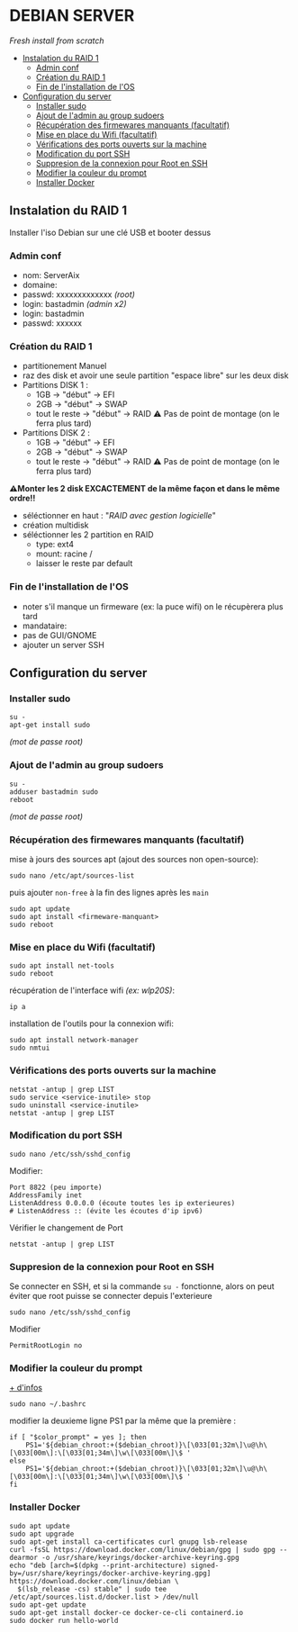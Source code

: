 # DEBIAN SERVER
*Fresh install from scratch*

- [Instalation du RAID 1](#instalation-du-raid-1)
    - [Admin conf](#admin-conf)
    - [Création du RAID 1](#création-du-raid-1)
    - [Fin de l'installation de l'OS](#fin-de-linstallation-de-los)
- [Configuration du server](#configuration-du-server)
    - [Installer sudo](#installer-sudo)
    - [Ajout de l'admin au group sudoers](#ajout-de-ladmin-au-group-sudoers)
    - [Récupération des firmewares manquants (facultatif)](#récupération-des-firmewares-manquants-facultatif)
    - [Mise en place du Wifi (facultatif)](#mise-en-place-du-wifi-facultatif)
    - [Vérifications des ports ouverts sur la machine](#vérifications-des-ports-ouvertssur-la-machine)
    - [Modification du port SSH](#modification-du-port-ssh)
    - [Suppresion de la connexion pour Root en SSH](#suppresion-de-la-connexion-pour-Root-en-ssh)
    - [Modifier la couleur du prompt](#modifier-la-couleur-du-prompt)
    - [Installer Docker](#installer-docker)

## Instalation du RAID 1
Installer l'iso Debian sur une clé USB et booter dessus

### Admin conf
- nom: ServerAix
- domaine: 
- passwd: xxxxxxxxxxxxx *(root)*
- login: bastadmin *(admin x2)*
- login: bastadmin
- passwd: xxxxxx

### Création du RAID 1
- partitionement Manuel
- raz des disk et avoir une seule partition "espace libre" sur les deux disk
- Partitions DISK 1 :
    - 1GB -> "début" -> EFI
    - 2GB -> "début" -> SWAP
    - tout le reste -> "début" -> RAID ⚠️ Pas de point de montage (on le ferra plus tard)
- Partitions DISK 2 :
    - 1GB -> "début" -> EFI
    - 2GB -> "début" -> SWAP
    - tout le reste -> "début" -> RAID ⚠️ Pas de point de montage (on le ferra plus tard)
    
**⚠️Monter les 2 disk EXCACTEMENT de la même façon  et dans le même ordre!!**
- séléctionner en haut : "*RAID avec gestion logicielle*"
- création multidisk
- séléctionner les 2 partition en RAID
    - type: ext4
    - mount: racine /
    - laisser le reste par default

### Fin de l'installation de l'OS
- noter s'il manque un firmeware (ex: la puce wifi) on le récupèrera plus tard *<firmeware-manquant>*
- mandataire:
- pas de GUI/GNOME
- ajouter un server SSH

## Configuration du server
### Installer sudo
```
su -
apt-get install sudo
```
*(mot de passe root)*

### Ajout de l'admin au group sudoers
```
su -
adduser bastadmin sudo
reboot
```
*(mot de passe root)*

### Récupération des firmewares manquants (facultatif)
mise à jours des sources apt (ajout des sources non open-source):
```
sudo nano /etc/apt/sources-list
```
puis ajouter `non-free` à la fin des lignes après les `main`
```
sudo apt update
sudo apt install <firmeware-manquant>
sudo reboot
```

### Mise en place du Wifi (facultatif)
```
sudo apt install net-tools
sudo reboot
```
récupération de l'interface wifi *(ex: wlp20S)*:
```
ip a
```
installation de l'outils pour la connexion wifi:
```
sudo apt install network-manager
sudo nmtui
```

### Vérifications des ports ouverts sur la machine
```
netstat -antup | grep LIST
sudo service <service-inutile> stop
sudo uninstall <service-inutile>
netstat -antup | grep LIST
```

### Modification du port SSH
```
sudo nano /etc/ssh/sshd_config
```
Modifier:
```
Port 8822 (peu importe)
AddressFamily inet
ListenAddress 0.0.0.0 (écoute toutes les ip exterieures)
# ListenAddress :: (évite les écoutes d'ip ipv6)
```
Vérifier le changement de Port
```
netstat -antup | grep LIST
```

### Suppresion de la connexion pour Root en SSH
Se connecter en SSH, et si la commande `su -` fonctionne, alors on peut éviter que root puisse se connecter depuis l'exterieure
```
sudo nano /etc/ssh/sshd_config
```
Modifier
```
PermitRootLogin no
```

### Modifier la couleur du prompt
[+ d'infos](https://www.howtogeek.com/307701/how-to-customize-and-colorize-your-bash-prompt/)
```
sudo nano ~/.bashrc
```
modifier la deuxieme ligne PS1 par la même que la première :
```
if [ "$color_prompt" = yes ]; then
    PS1='${debian_chroot:+($debian_chroot)}\[\033[01;32m\]\u@\h\[\033[00m\]:\[\033[01;34m\]\w\[\033[00m\]\$ '
else
    PS1='${debian_chroot:+($debian_chroot)}\[\033[01;32m\]\u@\h\[\033[00m\]:\[\033[01;34m\]\w\[\033[00m\]\$ '
fi
```


### Installer Docker
```
sudo apt update
sudo apt upgrade
sudo apt-get install ca-certificates curl gnupg lsb-release
curl -fsSL https://download.docker.com/linux/debian/gpg | sudo gpg --dearmor -o /usr/share/keyrings/docker-archive-keyring.gpg
echo "deb [arch=$(dpkg --print-architecture) signed-by=/usr/share/keyrings/docker-archive-keyring.gpg] https://download.docker.com/linux/debian \
  $(lsb_release -cs) stable" | sudo tee /etc/apt/sources.list.d/docker.list > /dev/null
sudo apt-get update
sudo apt-get install docker-ce docker-ce-cli containerd.io
sudo docker run hello-world
```


